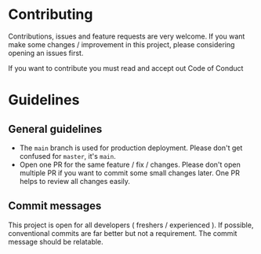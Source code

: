 # Contributing

Contributions, issues and feature requests are very welcome.  If you want make some changes / improvement in this project, please considering opening an issues first.

If you want to contribute you must read and accept out Code of Conduct

# Guidelines

## General guidelines
- The `main` branch is used for production deployment. Please don't get confused for `master`, it's `main`.
- Open one PR for the same feature / fix / changes. Please don't open multiple PR if you want to commit some small changes later. One PR helps to review all changes easily.


## Commit messages

This project is open for all developers ( freshers / experienced ). If possible, conventional commits are far better but not a requirement. The commit message should be relatable.
